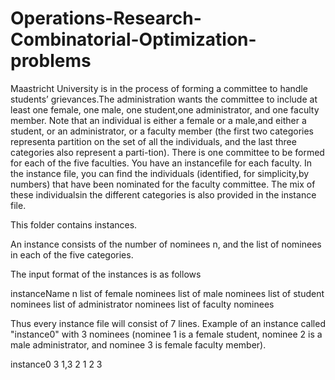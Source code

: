# Operations-Research-Combinatorial-Optimization-problems
Maastricht University is in the process of forming a committee to handle students’ grievances.The administration wants the committee to include at least one female, one male, one student,one administrator, and one faculty member. Note that an individual is either a female or a male,and either a student, or an administrator, or a faculty member (the first two categories representa partition on the set of all the individuals, and the last three categories also represent a parti-tion).  There is one committee to be formed for each of the five faculties.  You have an instancefile for each faculty.  In the instance file, you can find the individuals (identified, for simplicity,by numbers) that have been nominated for the faculty committee. The mix of these individualsin the different categories is also provided in the instance file.





This folder contains instances.

An instance consists of the number of nominees n, and the list of nominees in each of the five categories.

The input format of the instances is as follows

instanceName
n
list of female nominees
list of male nominees
list of student nominees
list of administrator nominees
list of faculty nominees

Thus every instance file will consist of 7 lines.
Example of an instance called "instance0" with 3 nominees (nominee 1 is a female student, nominee 2 is a male administrator, and nominee 3 is female faculty member).

instance0
3
1,3
2
1
2
3
